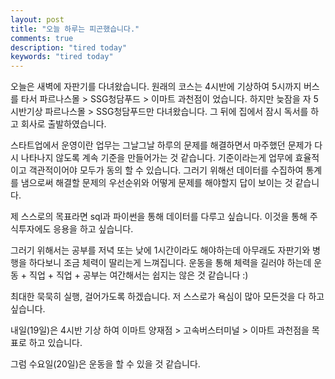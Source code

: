 ```yaml
---
layout: post
title: "오늘 하루는 피곤했습니다."
comments: true
description: "tired today"
keywords: "tired today"
---
```

오늘은 새벽에 자판기를 다녀왔습니다.
원래의 코스는 4시반에 기상하여 5시까지 버스를 타서 
파르나스몰 > SSG청담푸드 > 이마트 과천점이 었습니다.
하지만 늦잠을 자 5시반기상 파르나스몰 > SSG청담푸드만 다녀왔습니다.
그 뒤에 집에서 잠시 독서를 하고 회사로 출발하였습니다.

스타트업에서 운영이란 업무는 그날그날 하루의 문제를 해결하면서 마주했던 문제가 다시 나타나지 않도록 계속 기준을 만들어가는 것 같습니다.
기준이라는게 업무에 효율적이고 객관적이어야 모두가 동의 할 수 있습니다.
그러기 위해선 데이터를 수집하여 통계를 냄으로써 해결할 문제의 우선순위와 어떻게 문제를 해야할지 답이 보이는 것 같습니다.

제 스스로의 목표라면 sql과 파이썬을 통해 데이터를 다루고 싶습니다.
이것을 통해 주식투자에도 응용을 하고 싶습니다.

그러기 위해서는 공부를 저녁 또는 낮에 1시간이라도 해야하는데 아무래도 자판기와 병행을 하다보니 조금 체력이 딸리는게 느껴집니다.
운동을 통해 체력을 길러야 하는데 운동 + 직업 + 직업 + 공부는 여간해서는 쉽지는 않은 것 같습니다 :)

최대한 묵묵히 실행, 걸어가도록 하겠습니다.
저 스스로가 욕심이 많아 모든것을 다 하고 싶습니다.

내일(19일)은 4시반 기상 하여 
이마트 양재점 > 고속버스터미널 > 이마트 과천점을 목표로 하고 있습니다.

그럼 수요일(20일)은 운동을 할 수 있을 것 같습니다.

